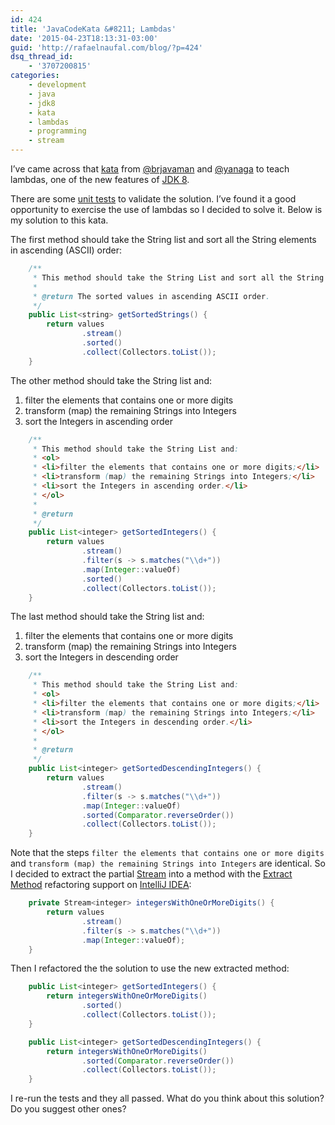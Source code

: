 ```yaml
---
id: 424
title: 'JavaCodeKata &#8211; Lambdas'
date: '2015-04-23T18:13:31-03:00'
guid: 'http://rafaelnaufal.com/blog/?p=424'
dsq_thread_id:
    - '3707200815'
categories:
    - development
    - java
    - jdk8
    - kata
    - lambdas
    - programming
    - stream
---
```


I’ve came across that [kata](https://github.com/JavaCodeKata/stream-lambda "Lambdas") from [@brjavaman](https://twitter.com/brjavaman "brjavaman") and [@yanaga](https://twitter.com/yanaga "yanaga") to teach lambdas, one of the new features of [JDK 8](http://www.oracle.com/technetwork/java/javase/8-whats-new-2157071.html).

There are some [unit tests](http://junit.org/) to validate the solution. I’ve found it a good opportunity to exercise the use of lambdas so I decided to solve it. Below is my solution to this kata.

The first method should take the String list and sort all the String elements in ascending (ASCII) order:

```java
    /**
     * This method should take the String List and sort all the String elements in ascending (ASCII) order.
     *
     * @return The sorted values in ascending ASCII order.
     */
    public List<string> getSortedStrings() {
        return values
                .stream()
                .sorted()
                .collect(Collectors.toList());
    }
```

The other method should take the String list and:

1. filter the elements that contains one or more digits
2. transform (map) the remaining Strings into Integers
3. sort the Integers in ascending order

```java
    /**
     * This method should take the String List and:
     * <ol>
     * <li>filter the elements that contains one or more digits;</li>
     * <li>transform (map) the remaining Strings into Integers;</li>
     * <li>sort the Integers in ascending order.</li>
     * </ol>
     *
     * @return
     */
    public List<integer> getSortedIntegers() {
        return values
                .stream()
                .filter(s -> s.matches("\\d+"))
                .map(Integer::valueOf)
                .sorted()
                .collect(Collectors.toList());
    }
```

The last method should take the String list and:

1. filter the elements that contains one or more digits
2. transform (map) the remaining Strings into Integers
3. sort the Integers in descending order

```java
    /**
     * This method should take the String List and:
     * <ol>
     * <li>filter the elements that contains one or more digits;</li>
     * <li>transform (map) the remaining Strings into Integers;</li>
     * <li>sort the Integers in descending order.</li>
     * </ol>
     *
     * @return
     */
    public List<integer> getSortedDescendingIntegers() {
        return values
                .stream()
                .filter(s -> s.matches("\\d+"))
                .map(Integer::valueOf)
                .sorted(Comparator.reverseOrder())
                .collect(Collectors.toList());
    }
```

Note that the steps `filter the elements that contains one or more digits` and `transform (map) the remaining Strings into Integers` are identical. So I decided to extract the partial [Stream](http://docs.oracle.com/javase/8/docs/api/java/util/stream/Stream.html "Stream") into a method with the [Extract Method](http://refactoring.com/catalog/extractMethod.html "Extract Method") refactoring support on [IntelliJ IDEA](https://www.jetbrains.com/idea/ "IntelliJ IDEA"):

```java
    private Stream<integer> integersWithOneOrMoreDigits() {
        return values
                .stream()
                .filter(s -> s.matches("\\d+"))
                .map(Integer::valueOf);
    }
```

Then I refactored the the solution to use the new extracted method:

```java
    public List<integer> getSortedIntegers() {
        return integersWithOneOrMoreDigits()
                .sorted()
                .collect(Collectors.toList());
    }
```

```java
    public List<integer> getSortedDescendingIntegers() {
        return integersWithOneOrMoreDigits()
                .sorted(Comparator.reverseOrder())
                .collect(Collectors.toList());
    }
```

I re-run the tests and they all passed. What do you think about this solution? Do you suggest other ones?